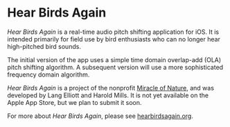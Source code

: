 # Hear Birds Again

*Hear Birds Again* is a real-time audio pitch shifting application for iOS.
It is intended primarily for field use by bird enthusiasts who can no longer
hear high-pitched bird sounds.

The initial version of the app uses a simple time domain overlap-add (OLA)
pitch shifting algorithm. A subsequent version will use a more sophisticated
frequency domain algorithm.

*Hear Birds Again* is a project of the nonprofit
[Miracle of Nature](https://miracleofnature.org), and was developed by
Lang Elliott and Harold Mills. It is not yet available on the Apple App Store,
but we plan to submit it soon.

For more about *Hear Birds Again*, please see [hearbirdsagain.org](https://hearbirdsagain.org).
